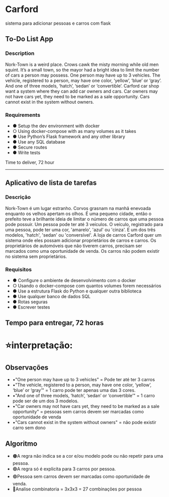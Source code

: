 # Carford
sistema para adicionar pessoas e carros com flask


## To-Do List App

### Description

Nork-Town is a weird place. Crows cawk the misty morning while old men squint. 
It’s a small town, so the mayor had a bright idea to limit the number of cars a person may possess. 
One person may have up to 3 vehicles. 
The vehicle, registered to a person, may have one color, ‘yellow’, ‘blue’ or ‘gray’. 
And one of three models, ‘hatch’, ‘sedan’ or ‘convertible’. 
Carford car shop want a system where they can add car owners and cars. 
Car owners may not have cars yet, they need to be marked as a sale opportunity. 
Cars cannot exist in the system without owners.

### Requirements

 - ● Setup the dev environment with docker
 - ○ Using docker-compose with as many volumes as it takes
 - ● Use Python’s Flask framework and any other library
 - ● Use any SQL database
 - ● Secure routes
 - ● Write tests

Time to deliver, 72 hour

------------------------------

## Aplicativo de lista de tarefas

### Descrição

Nork-Town é um lugar estranho. Corvos grasnam na manhã enevoada enquanto os velhos apertam os olhos. 
É uma pequeno cidade, então o prefeito teve a brilhante ideia de limitar o número de carros que uma pessoa pode possuir. 
Um pessoa pode ter até 3 veículos. 
O veículo, registrado para uma pessoa, pode ter uma cor, 'amarelo', 'azul' ou 'cinza'. 
E um dos três modelos, 'hatch', 'sedan' ou 'conversível'.
A loja de carros Carford quer um sistema onde eles possam adicionar proprietários de carros e carros. 
Os proprietários de automóveis que não tiverem carros, precisam ser marcados como uma oportunidade de venda. 
Os carros não podem existir no sistema sem proprietários.

### Requisitos

 - ● Configure o ambiente de desenvolvimento com o docker
 - ○ Usando o docker-compose com quantos volumes forem necessários
 - ● Use a estrutura Flask do Python e qualquer outra biblioteca
 - ● Use qualquer banco de dados SQL
 - ● Rotas seguras
 - ● Escrever testes

Tempo para entregar, 72 horas
------------------------------------

# ⭐️interpretação:

## Observações
 - ▪️"One person may have up to 3 vehicles" = Pode ter até ter 3 carros
 - ▪️"The vehicle, registered to a person, may have one color, ‘yellow’, ‘blue’ or ‘gray’" = 1 carro pode ter apenas uma das 3 cores.
 - ▪️"And one of three models, ‘hatch’, ‘sedan’ or ‘convertible’" = 1 carro pode ser de um dos 3 modelos.
 - ▪️"Car owners may not have cars yet, they need to be marked as a sale opportunity" = pessoas sem carros devem ser marcadas como oportunidade de venda
 - ▪️"Cars cannot exist in the system without owners" = não pode existir carro sem dono

## Algoritmo
 - 🟠A regra não indica se a cor e/ou modelo pode ou não repetir para uma pessoa.
 - 🟢A regra só é explicita para 3 carros por pessoa.
 - 🟢Pessoa sem carros devem ser marcadas como oportunidade de venda.
 - 🔵Analise combinatoria = 3x3x3 = 27 combinações por pessoa

